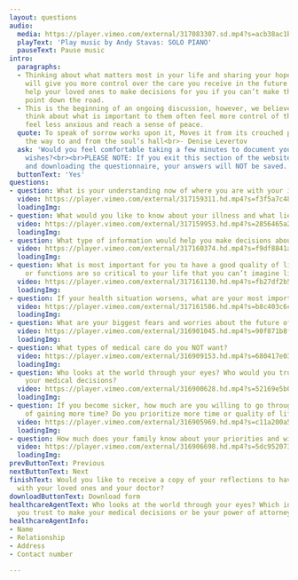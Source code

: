 ```yaml
---
layout: questions
audio:
  media: https://player.vimeo.com/external/317083307.sd.mp4?s=acb38ac1bd78547cc42cf0242ce2e87d0963770f&profile_id=164&download=1
  playText: 'Play music by Andy Stavas: SOLO PIANO'
  pauseText: Pause music
intro:
  paragraphs:
  - Thinking about what matters most in your life and sharing your hopes and fears
    will give you more control over the care you receive in the future. It will also
    help your loved ones to make decisions for you if you can’t make them at some
    point down the road.
  - This is the beginning of an ongoing discussion, however, we believe that individuals  who
    think about what is important to them often feel more control of their situation,
    feel less anxious and reach a sense of peace.
  quote: To speak of sorrow works upon it, Moves it from its crouched place, barring
    the way to and from the soul’s hall<br>- Denise Levertov
  ask: 'Would you feel comfortable taking a few minutes to document your goals and
    wishes?<br><br>PLEASE NOTE: If you exit this section of the website before completing
    and downloading the questionnaire, your answers will NOT be saved.'
  buttonText: 'Yes'
questions:
- question: What is your understanding now of where you are with your illness?
  video: https://player.vimeo.com/external/317159311.hd.mp4?s=f3f5a7c48ff3dd42b723d37b8d9bc229abc5239b&profile_id=175
  loadingImg: 
- question: What would you like to know about your illness and what lies ahead?
  video: https://player.vimeo.com/external/317159953.hd.mp4?s=2856465a21900055bd859c32003eecb2d289afd1&profile_id=175
  loadingImg: 
- question: What type of information would help you make decisions about your future?
  video: https://player.vimeo.com/external/317160374.hd.mp4?s=f9df8841a5b14f79de8eb73a259093b30b1a792c&profile_id=175
  loadingImg: 
- question: What is most important for you to have a good quality of life? What abilities
    or functions are so critical to your life that you can’t imagine living without?
  video: https://player.vimeo.com/external/317161130.hd.mp4?s=fb27df2b58ffab03010b7c39cc2b5b3e198c0c82&profile_id=175
  loadingImg: 
- question: If your health situation worsens, what are your most important goals?
  video: https://player.vimeo.com/external/317161586.hd.mp4?s=b8c403c6cdfc8bae477dab08a486ae938c22ab48&profile_id=175
  loadingImg: 
- question: What are your biggest fears and worries about the future of your illness?
  video: https://player.vimeo.com/external/316901045.hd.mp4?s=90f871b8f120098fbce9ce890ee1af1d39642182&profile_id=175&download=1
  loadingImg: 
- question: What types of medical care do you NOT want?
  video: https://player.vimeo.com/external/316909153.hd.mp4?s=680417e03c788642f8b0258bb23de2eb309efc07&profile_id=175&download=1
  loadingImg: 
- question: Who looks at the world through your eyes? Who would you trust to make
    your medical decisions?
  video: https://player.vimeo.com/external/316900628.hd.mp4?s=52169e5b013f35b2644c83b003b6e9d79ccb1014&profile_id=175&download=1
  loadingImg: 
- question: If you become sicker, how much are you willing to go through for the possibility
    of gaining more time? Do you prioritize more time or quality of life?
  video: https://player.vimeo.com/external/316905969.hd.mp4?s=c11a200a5052bcd468a68f5fa57c612c62dcc3e7&profile_id=175&download=1
  loadingImg: 
- question: How much does your family know about your priorities and wishes?
  video: https://player.vimeo.com/external/316906698.hd.mp4?s=5dc952073aad39b45f8eb46b96f1c964a023468b&profile_id=175&download=1
  loadingImg: 
prevButtonText: Previous
nextButtonText: Next
finishText: Would you like to receive a copy of your reflections to have and share
  with your loved ones and your doctor?
downloadButtonText: Download form
healthcareAgentText: Who looks at the world through your eyes? Which individual would
  you trust to make your medical decisions or be your power of attorney?
healthcareAgentInfo:
- Name
- Relationship
- Address
- Contact number

---
```

